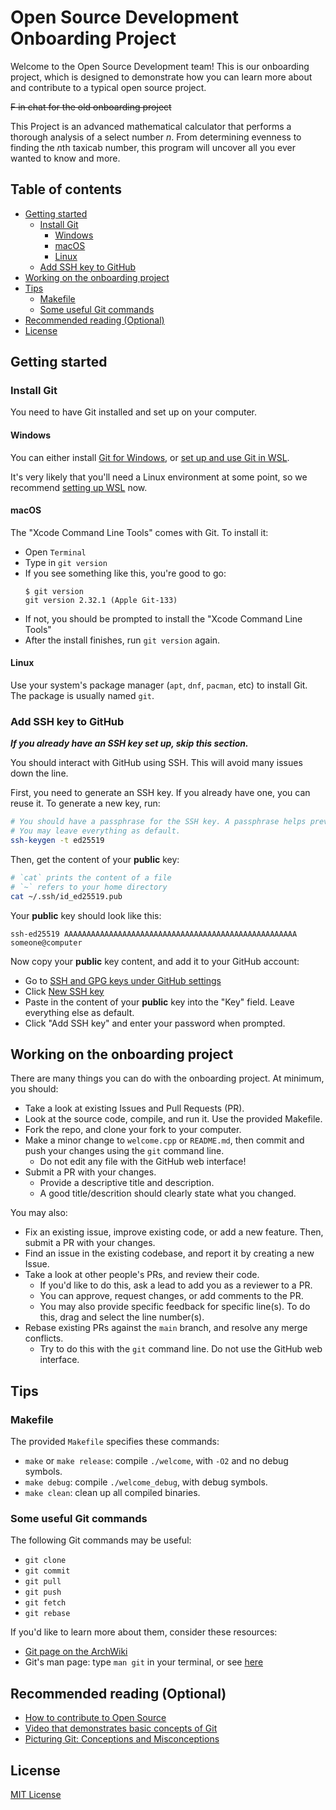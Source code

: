 # Open Source Development Onboarding Project <!-- omit in toc -->

Welcome to the Open Source Development team! This is our onboarding project, which is designed to demonstrate how you can learn more about and contribute to a typical open source project.

~~F in chat for the old onboarding project~~

This Project is an advanced mathematical calculator that performs a thorough analysis of a select number *n*. From determining evenness to finding the *n*th taxicab number, this program will uncover all you ever wanted to know and more.

## Table of contents <!-- omit in toc -->

- [Getting started](#getting-started)
  - [Install Git](#install-git)
    - [Windows](#windows)
    - [macOS](#macos)
    - [Linux](#linux)
  - [Add SSH key to GitHub](#add-ssh-key-to-github)
- [Working on the onboarding project](#working-on-the-onboarding-project)
- [Tips](#tips)
  - [Makefile](#makefile)
  - [Some useful Git commands](#some-useful-git-commands)
- [Recommended reading (Optional)](#recommended-reading-optional)
- [License](#license)

## Getting started

### Install Git

You need to have Git installed and set up on your computer.

#### Windows

You can either install [Git for Windows](https://git-scm.com/download/win), or [set up and use Git in WSL](https://eecs280staff.github.io/p1-stats/setup_wsl.html).

It's very likely that you'll need a Linux environment at some point, so we recommend [setting up WSL](https://eecs280staff.github.io/p1-stats/setup_wsl.html) now.

#### macOS

The "Xcode Command Line Tools" comes with Git. To install it:

- Open `Terminal`
- Type in `git version`
- If you see something like this, you're good to go:
  ```shell
  $ git version
  git version 2.32.1 (Apple Git-133)
  ```
- If not, you should be prompted to install the "Xcode Command Line Tools"
- After the install finishes, run `git version` again.

#### Linux

Use your system's package manager (`apt`, `dnf`, `pacman`, etc) to install Git. The package is usually named `git`.

### Add SSH key to GitHub

***If you already have an SSH key set up, skip this section.***

You should interact with GitHub using SSH. This will avoid many issues down the line.

First, you need to generate an SSH key. If you already have one, you can reuse it. To generate a new key, run:

```bash
# You should have a passphrase for the SSH key. A passphrase helps prevent unauthorized use of your key.
# You may leave everything as default.
ssh-keygen -t ed25519
```

Then, get the content of your **public** key:

```bash
# `cat` prints the content of a file
# `~` refers to your home directory
cat ~/.ssh/id_ed25519.pub
```

Your **public** key should look like this:

```none
ssh-ed25519 AAAAAAAAAAAAAAAAAAAAAAAAAAAAAAAAAAAAAAAAAAAAAAAAAAAA someone@computer
```

Now copy your **public** key content, and add it to your GitHub account:

- Go to [SSH and GPG keys under GitHub settings](https://github.com/settings/keys)
- Click [New SSH key](https://github.com/settings/ssh/new)
- Paste in the content of your **public** key into the "Key" field. Leave everything else as default.
- Click "Add SSH key" and enter your password when prompted.

## Working on the onboarding project

There are many things you can do with the onboarding project. At minimum, you should:

- Take a look at existing Issues and Pull Requests (PR).
- Look at the source code, compile, and run it. Use the provided Makefile.
- Fork the repo, and clone your fork to your computer.
- Make a minor change to `welcome.cpp` or `README.md`, then commit and push your changes using the `git` command line.
  - Do not edit any file with the GitHub web interface!
- Submit a PR with your changes.
  - Provide a descriptive title and description.
  - A good title/descrition should clearly state what you changed.

You may also:

- Fix an existing issue, improve existing code, or add a new feature. Then, submit a PR with your changes.
- Find an issue in the existing codebase, and report it by creating a new Issue.
- Take a look at other people's PRs, and review their code.
  - If you'd like to do this, ask a lead to add you as a reviewer to a PR.
  - You can approve, request changes, or add comments to the PR.
  - You may also provide specific feedback for specific line(s). To do this, drag and select the line number(s).
- Rebase existing PRs against the `main` branch, and resolve any merge conflicts.
  - Try to do this with the `git` command line. Do not use the GitHub web interface.

## Tips

### Makefile

The provided `Makefile` specifies these commands:

- `make` or `make release`: compile `./welcome`, with `-O2` and no debug symbols.
- `make debug`: compile `./welcome_debug`, with debug symbols.
- `make clean`: clean up all compiled binaries.

### Some useful Git commands

The following Git commands may be useful:

- `git clone`
- `git commit`
- `git pull`
- `git push`
- `git fetch`
- `git rebase`

If you'd like to learn more about them, consider these resources:

- [Git page on the ArchWiki](https://wiki.archlinux.org/title/git)
- Git's man page: type `man git` in your terminal, or see [here](https://man.archlinux.org/man/git.1)

## Recommended reading (Optional)

- [How to contribute to Open Source](https://opensource.guide/how-to-contribute/)
- [Video that demonstrates basic concepts of Git](https://www.youtube.com/watch?v=S9Do2p4PwtE)
- [Picturing Git: Conceptions and Misconceptions](https://www.biteinteractive.com/picturing-git-conceptions-and-misconceptions/)

## License

[MIT License](LICENSE)
